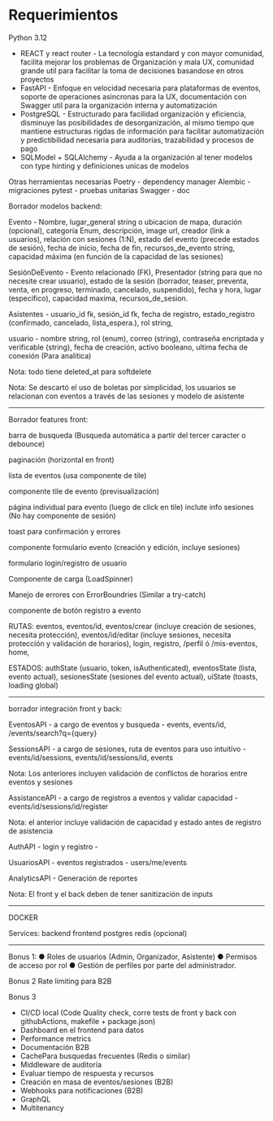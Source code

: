 
# Requerimientos

Python 3.12

- REACT y react router - La tecnología estandard y con mayor comunidad, facilita mejorar los problemas de Organización y mala UX, comunidad grande util para facilitar la toma de decisiones basandose en otros proyectos
- FastAPI - Enfoque en velocidad necesaria para plataformas de eventos, soporte de operaciones asincronas para la UX, documentación con Swagger util para la organización interna y automatización
- PostgreSQL - Estructurado para facilidad organización y eficiencia, disminuye las posibilidades de desorganización, al mismo tiempo que mantiene estructuras rigdas de información para facilitar automatización y predictibilidad necesaria para auditorias, trazabilidad y procesos de pago
- SQLModel + SQLAlchemy - Ayuda a la organización al tener modelos con type hinting y definiciones unicas de modelos

Otras herramientas necesarias
Poetry - dependency manager
Alembic - migraciones
pytest - pruebas unitarias
Swagger - doc

Borrador modelos backend:


Evento - Nombre, lugar_general string o ubicacion de mapa, duración (opcional), categoría Enum, descripción, image url, creador (link a usuarios), relación con sesiones (1:N), estado del evento (precede estados de sesión), fecha de inicio, fecha de fin, recursos_de_evento string, capacidad máxima (en función de la capacidad de las sesiones)

SesiónDeEvento - Evento relacionado (FK), Presentador (string para que no necesite crear usuario), estado de la sesión (borrador, teaser, preventa, venta, en progreso, terminado, cancelado, suspendido), fecha y hora, lugar (especifico), capacidad maxima, recursos_de_sesion. 

Asistentes - usuario_id fk, sesión_id fk, fecha de registro, estado_registro (confirmado, cancelado, lista_espera.), rol string,

usuario - nombre string, rol (enum), correo (string), contraseña encriptada y verificable (string), fecha de creación, activo booleano, ultima fecha de conexión (Para analitica)

Nota: todo tiene deleted_at para softdelete

Nota: Se descartó el uso de boletas por simplicidad, los usuarios se relacionan con eventos a través de las sesiones y modelo de asistente


---------------

Borrador features front:

barra de busqueda (Busqueda automática a partir del tercer caracter o debounce)

paginación (horizontal en front)

lista de eventos (usa componente de tile)

componente tile de evento (previsualización)

página individual para evento (luego de click en tile) inclute info sesiones (No hay componente de sesión)

toast para confirmación y errores

componente formulario evento (creación y edición, incluye sesiones)

formulario login/registro de usuario

Componente de carga (LoadSpinner)

Manejo de errores con ErrorBoundries (Similar a try-catch)

componente de botón registro a evento

RUTAS: eventos, eventos/id, eventos/crear (incluye creación de sesiones, necesita protección), eventos/id/editar (incluye sesiones, necesita protección y validación de horarios), login, registro, /perfil ó /mis-eventos, home,

ESTADOS: authState (usuario, token, isAuthenticated), eventosState (lista, evento actual), sesionesState (sesiones del evento actual), uiState (toasts, loading global)

--------------------

borrador integración front y back:

EventosAPI - a cargo de eventos y busqueda - events, events/id, /events/search?q={query}

SessionsAPI -  a cargo de sesiones, ruta de eventos para uso intuitivo - events/id/sessions, events/id/sessions/id, events

Nota: Los anteriores incluyen validación de conflictos de horarios entre eventos y sesiones

AssistanceAPI - a cargo de registros a eventos y validar capacidad - events/id/sessions/id/register

Nota: el anterior incluye validación de capacidad y estado antes de registro de asistencia

AuthAPI - login y registro - 

UsuariosAPI - eventos registrados - users/me/events

AnalyticsAPI - Generación de reportes

Nota: El front y el back deben de tener sanitización de inputs

----------------------

DOCKER

Services:
 backend
 frontend
 postgres
 redis (opcional)


----------------

Bonus 1:
● Roles de usuarios (Admin, Organizador, Asistente)
● Permisos de acceso por rol
● Gestión de perfiles por parte del administrador.

Bonus 2
 Rate limiting para B2B

Bonus 3
- CI/CD local (Code Quality check, corre tests de front y back con githubActions, makefile + package.json)
- Dashboard en el frontend para datos
- Performance metrics
- Documentación B2B
- CachePara busquedas frecuentes (Redis o similar)
- Middleware de auditoría
- Evaluar tiempo de respuesta y recursos
- Creación en masa de eventos/sesiones (B2B)
- Webhooks para notificaciones (B2B)
- GraphQL
- Multitenancy